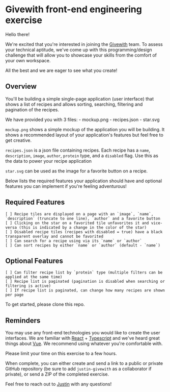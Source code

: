 # Givewith front-end engineering exercise
Hello there!

We're excited that you're interested in joining the [Givewith](https://www.givewith.com/) team. To assess your technical aptitude, we've come up with this programming/design challenge that will allow you to showcase your skills from the comfort of your own workspace.

All the best and we are eager to see what you create!

## Overview
You'll be building a simple single-page application (user interface) that shows a list of recipes and allows sorting, searching, filtering and pagination of the recipes.

We have provided you with 3 files:
    - mockup.png
    - recipes.json
    - star.svg

`mockup.png` shows a simple mockup of the application you will be building. It shows a recommended layout of your application's features but feel free to get creative.

`recipes.json` is a json file containing recipes. Each recipe has a `name`, `description`, `image`, `author`, `protein` type, and a `disabled` flag. Use this as the data to power your recipe application

`star.svg` can be used as the image for a favorite button on a recipe.

Below lists the required features your application should have and optional features you can implement if you're feeling adventurous!

## Required Features
    [ ] Recipe tiles are displayed on a page with an `image`, `name`, `description` (truncate to one line), `author` and a favorite button
    [ ] Clicking on the star on a favorited tile unfavorites it and vice-versa (this is indicated by a change in the color of the star)
    [ ] Disabled recipe tiles (recipes with disabled = true) have a black transparent overlay and cannot be favorited
    [ ] Can search for a recipe using via its `name` or `author`
    [ ] Can sort recipes by either `name` or `author` (default - `name`)

## Optional Features
    [ ] Can filter recipe list by `protein` type (multiple filters can be applied at the same time)
    [ ] Recipe list is paginated (pagination is disabled when searching or filtering is active)
    [ ] If recipe list is paginated, can change how many recipes are shown per page

To get started, please clone this repo.

## Reminders

You may use any front-end technologies you would like to create the user interfaces. We are familiar with [React](https://reactjs.org/) + [Typescript](https://www.typescriptlang.org/) and we've heard great things about [Vue](https://vuejs.org/). We recommend using whatever you're comfortable with.

Please limit your time on this exercise to a few hours.

When complete, you can either create and send a link to a public or private GitHub repository (be sure to add `justin-givewith` as a collaborator if private), or send a ZIP of the completed exercise.

Feel free to reach out to [Justin](mailto:justin.travis@givewith.com) with any questions!
